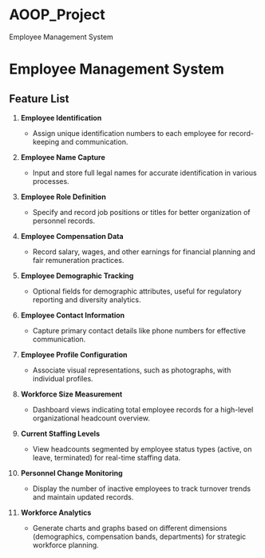 # AOOP_Project
Employee Management System
# Employee Management System

## Feature List

1. **Employee Identification**
   - Assign unique identification numbers to each employee for record-keeping and communication.

2. **Employee Name Capture**
   - Input and store full legal names for accurate identification in various processes.

3. **Employee Role Definition**
   - Specify and record job positions or titles for better organization of personnel records.

4. **Employee Compensation Data**
   - Record salary, wages, and other earnings for financial planning and fair remuneration practices.

5. **Employee Demographic Tracking**
   - Optional fields for demographic attributes, useful for regulatory reporting and diversity analytics.

6. **Employee Contact Information**
   - Capture primary contact details like phone numbers for effective communication.

7. **Employee Profile Configuration**
   - Associate visual representations, such as photographs, with individual profiles.

8. **Workforce Size Measurement**
   - Dashboard views indicating total employee records for a high-level organizational headcount overview.

9. **Current Staffing Levels**
   - View headcounts segmented by employee status types (active, on leave, terminated) for real-time staffing data.

10. **Personnel Change Monitoring**
    - Display the number of inactive employees to track turnover trends and maintain updated records.

11. **Workforce Analytics**
    - Generate charts and graphs based on different dimensions (demographics, compensation bands, departments) for strategic workforce planning.
